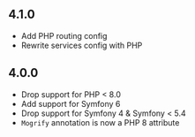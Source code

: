 4.1.0
-----

* Add PHP routing config
* Rewrite services config with PHP

4.0.0
-----

* Drop support for PHP < 8.0
* Add support for Symfony 6
* Drop support for Symfony 4 & Symfony < 5.4
* `Mogrify` annotation is now a PHP 8 attribute
